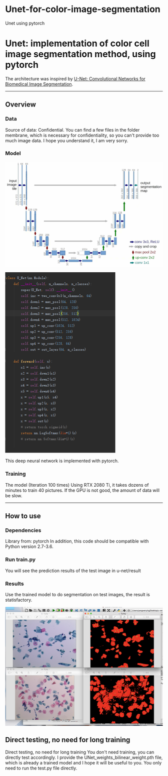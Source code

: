 # Unet-for-color-image-segmentation
Unet using pytorch
# Unet: implementation of color cell image segmentation method, using pytorch

The architecture was inspired by [U-Net: Convolutional Networks for Biomedical Image Segmentation](http://lmb.informatik.uni-freiburg.de/people/ronneber/u-net/).

---

## Overview

### Data

Source of data: Confidential.
You can find a few files in the folder membrane, which is necessary for confidentiality, so you can't provide too much image data. I hope you understand it, I am very sorry.


### Model

![u-net/img/psb.png](u-net/img/psb.png)

![u-net/img/cxsx.png](u-net/img/cxsx.png)

This deep neural network is implemented with pytorch.

### Training

The model (Iteration 100 times) Using RTX 2080 Ti, it takes dozens of minutes to train 40 pictures. If the GPU is not good, the amount of data will be slow.

---

## How to use

### Dependencies

Library from: pytorch
In addition, this code should be compatible with Python version 2.7-3.6.

### Run train.py

You will see the prediction results of the test image in u-net/result


### Results

Use the trained model to do segmentation on test images, the result is statisfactory.

![u-net/img/jguo.png](u-net/img/jguo.png)



## Direct testing, no need for long training

Direct testing, no need for long training
You don't need training, you can directly test accordingly.
I provide the UNet_weights_bilinear_weight.pth file, which is already a trained model and I hope it will be useful to you.
You only need to run the test.py file directly.
